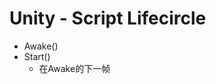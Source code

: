 # Unity - Script Lifecircle

- Awake()
- Start()  
  - 在Awake的下一帧
  
[](unity-script-update-and-coroutine.md)

